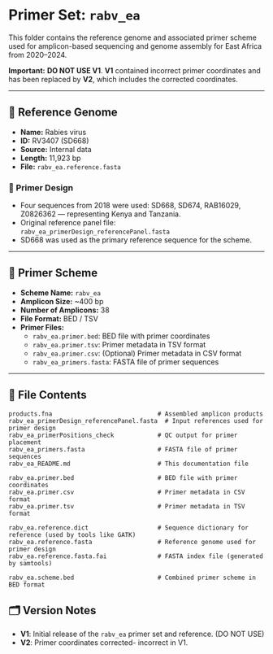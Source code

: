 # Primer Set: `rabv_ea`

This folder contains the reference genome and associated primer scheme used for amplicon-based sequencing and genome assembly for East Africa from 2020–2024.

**Important:** **DO NOT USE V1**. **V1** contained incorrect primer coordinates and has been replaced by **V2**, which includes the corrected coordinates.

---

## 📌 Reference Genome

- **Name:** Rabies virus  
- **ID:** RV3407 (SD668)  
- **Source:** Internal data  
- **Length:** 11,923 bp  
- **File:** `rabv_ea.reference.fasta`

### 🔧 Primer Design

- Four sequences from 2018 were used: SD668, SD674, RAB16029, Z0826362 — representing Kenya and Tanzania.  
- Original reference panel file: `rabv_ea_primerDesign_referencePanel.fasta`  
- SD668 was used as the primary reference sequence for the scheme.

---

## 🧬 Primer Scheme

- **Scheme Name:** `rabv_ea`  
- **Amplicon Size:** ~400 bp  
- **Number of Amplicons:** 38  
- **File Format:** BED / TSV  
- **Primer Files:**
  - `rabv_ea.primer.bed`: BED file with primer coordinates  
  - `rabv_ea.primer.tsv`: Primer metadata in TSV format  
  - `rabv_ea.primer.csv`: (Optional) Primer metadata in CSV format  
  - `rabv_ea_primers.fasta`: FASTA file of primer sequences  

---

## 📁 File Contents

```
products.fna                             # Assembled amplicon products
rabv_ea_primerDesign_referencePanel.fasta  # Input references used for primer design
rabv_ea_primerPositions_check            # QC output for primer placement
rabv_ea_primers.fasta                    # FASTA file of primer sequences
rabv_ea_README.md                        # This documentation file

rabv_ea.primer.bed                       # BED file with primer coordinates
rabv_ea.primer.csv                       # Primer metadata in CSV format
rabv_ea.primer.tsv                       # Primer metadata in TSV format

rabv_ea.reference.dict                   # Sequence dictionary for reference (used by tools like GATK)
rabv_ea.reference.fasta                  # Reference genome used for primer design
rabv_ea.reference.fasta.fai              # FASTA index file (generated by samtools)

rabv_ea.scheme.bed                       # Combined primer scheme in BED format
```

## 🗂️ Version Notes

- **V1**: Initial release of the `rabv_ea` primer set and reference. (DO NOT USE)
- **V2**: Primer coordinates corrected- incorrect in V1.